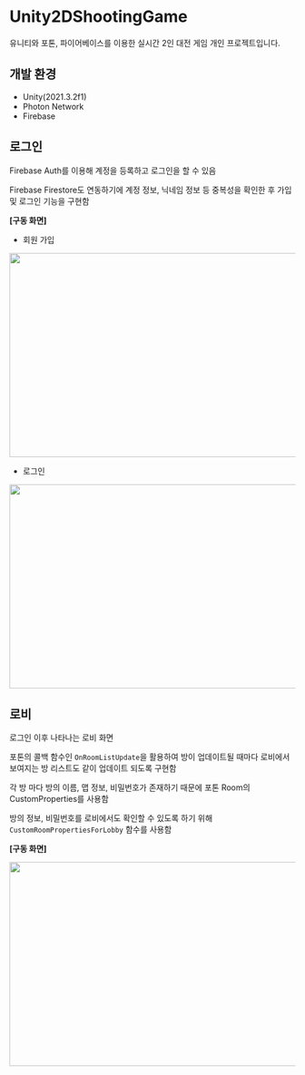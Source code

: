 <!-- 
<img src="" width="640" height="360">
-->

# Unity2DShootingGame
유니티와 포톤, 파이어베이스를 이용한 실시간 2인 대전 게임 개인 프로젝트입니다.

## 개발 환경
- Unity(2021.3.2f1)
- Photon Network
- Firebase

## 로그인
Firebase Auth를 이용해 계정을 등록하고 로그인을 할 수 있음

Firebase Firestore도 연동하기에 계정 정보, 닉네임 정보 등 중복성을 확인한 후 가입 및 로그인 기능을 구현함

**[구동 화면]**

- 회원 가입

<img src="https://github.com/SeungJun-Kwon/Unity2DShootingGame/assets/80217301/1693c784-80ad-461c-a695-c2a2d70e1291" width="640" height="360">

- 로그인

<img src="https://github.com/SeungJun-Kwon/Unity2DShootingGame/assets/80217301/de7ee3b3-6070-4573-af56-cd56fe7770a4" width="640" height="360">

## 로비
로그인 이후 나타나는 로비 화면

포톤의 콜백 함수인 ```OnRoomListUpdate```을 활용하여 방이 업데이트될 때마다 로비에서 보여지는 방 리스트도 같이 업데이트 되도록 구현함

각 방 마다 방의 이름, 맵 정보, 비밀번호가 존재하기 때문에 포톤 Room의 CustomProperties를 사용함

방의 정보, 비밀번호를 로비에서도 확인할 수 있도록 하기 위해 ```CustomRoomPropertiesForLobby``` 함수를 사용함

**[구동 화면]**

<img src="https://github.com/SeungJun-Kwon/Unity2DShootingGame/assets/80217301/e03421ac-2acc-49b8-ba68-0243923d38c8" width="640" height="360">
